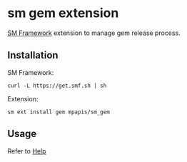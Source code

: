 # sm gem extension

[SM Framework](https://smf.sh) extension to manage gem release process.

## Installation

SM Framework:

    curl -L https://get.smf.sh | sh

Extension:

    sm ext install gem mpapis/sm_gem

## Usage

Refer to [Help](Help.md)
